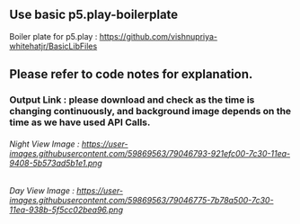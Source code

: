 
## Use basic p5.play-boilerplate
Boiler plate for p5.play : https://github.com/vishnupriya-whitehatjr/BasicLibFiles

## Please refer to code notes for explanation.

### Output Link : please download and check as the time is changing continuously, and background image depends on the time as we have used API Calls.

###### Night View Image : https://user-images.githubusercontent.com/59869563/79046793-921efc00-7c30-11ea-9408-5b573ad5b1e1.png

###### Day View Image : https://user-images.githubusercontent.com/59869563/79046775-7b78a500-7c30-11ea-938b-5f5cc02bea96.png

